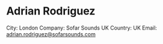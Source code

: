 # Adrian Rodriguez

City: London
Company: Sofar Sounds UK
Country: UK
Email: adrian.rodriguez@sofarsounds.com